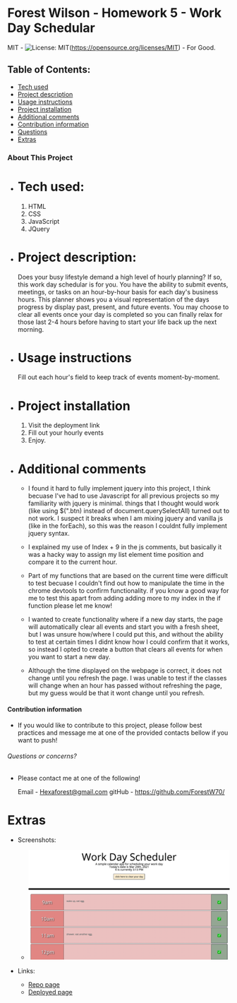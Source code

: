 # Forest Wilson - Homework 5 - Work Day Schedular
MIT - ![License: MIT](https://img.shields.io/badge/License-MIT-yellow.svg)(https://opensource.org/licenses/MIT) - For Good.
<!-- Original deployment date: March 24th, 2021 -->

## Table of Contents:
- [Tech used](#tech-used)
- [Project description](#project-description)
- [Usage instructions](#usage-instructions)
- [Project installation](#project-installation)
- [Additional comments](#additional-comments)
- [Contribution information](#contribution-information)
- [Questions](#questions-or-concerns)
- [Extras](#extras)


### About This Project

* # Tech used:
  1. HTML
  2. CSS
  3. JavaScript
  4. JQuery

* # Project description:
  Does your busy lifestyle demand a high level of hourly planning? If so, this work day schedular is for you. You have the ability to submit events, meetings, or tasks on an hour-by-hour basis for each day's business hours. This planner shows you a visual representation of the days progress by display past, present, and future events. You may choose to clear all events once your day is completed so you can finally relax for those last 2-4 hours before having to start your life back up the next morning. 

* # Usage instructions
  Fill out each hour's field to keep track of events moment-by-moment.

* # Project installation
  1. Visit the deployment link
  2. Fill out your hourly events 
  3. Enjoy.
     
* # Additional comments
  - I found it hard to fully implement jquery into this project, I think becuase I've had to use Javascript for all previous projects so my familiarity with jquery is minimal. things that I thought would work (like using $(".btn) instead of document.querySelectAll) turned out to not work. I suspect it breaks when I am mixing jquery and vanilla js (like in the forEach), so this was the reason I couldnt fully implement jquery syntax.

  - I explained my use of Index + 9 in the js comments, but basically it was a hacky way to assign my list element time position and compare it to the current hour.

  - Part of my functions that are based on the current time were difficult to test becuase I couldn't find out how to manipulate the time in the chrome devtools to confirm functionality. if you know a good way for me to test this apart from adding adding more to my index in the if function please let me know!

  - I wanted to create functionality where if a new day starts, the page will automatically clear all events and start you with a fresh sheet, but I was unsure how/where I could put this, and without the ability to test at certain times I didnt know how I could confirm that it works, so instead I opted to create a button that clears all events for when you want to start a new day.

  - Although the time displayed on the webpage is correct, it does not change until you refresh the page. I was unable to test if the classes will change when an hour has passed without refreshing the page, but my guess would be that it wont change until you refresh.


#### Contribution information 

- If you would like to contribute to this project, please follow best practices and message me at one of the provided contacts bellow if you want to push!


###### Questions or concerns? 
* Please contact me at one of the following!

  Email - Hexaforest@gmail.com
  gitHub - https://github.com/ForestW70/


# Extras

* Screenshots:
  - ![Main page](./assets/images/planner-page-reg-size.png)

* Links:
  - [Repo page](https://github.com/ForestW70/hw5workdayscheduler)
  - [Deployed page](https://forestw70.github.io/hw5workdayscheduler/)